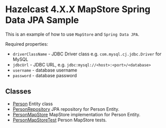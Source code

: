 # Hazelcast 4.X.X MapStore Spring Data JPA Sample

This is an example of how to use `MapStore` and `Spring Data JPA`.

Required properties:

- `driverClassName` - JDBC Driver class e.g. `com.mysql.cj.jdbc.Driver` for MySQL
- `jdbcUrl` - JDBC URL, e.g. `jdbc:mysql://<host>:<port>/<database>`
- `username` - database username
- `password` - database password

## Classes

- [Person](src/main/java/sample/com/hazelcast/cloud/mapstore4/jpa/Person.java) Entity class
- [PersonRepository](src/main/java/sample/com/hazelcast/cloud/mapstore4/jpa/PersonRepository.java) JPA repository
  for Person Entity.
- [PersonMapStore](src/main/java/sample/com/hazelcast/cloud/mapstore4/jpa/JpaPersonMapStore.java) MapStore
  implementation for Person Entity.
- [PersonMapStoreTest](src/test/java/sample/com/hazelcast/cloud/mapstore4/jpa/JpaPersonMapStoreTest.java) Person
  MapStore tests.

